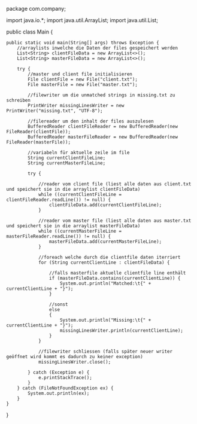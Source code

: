 package com.company;

import java.io.*;
import java.util.ArrayList;
import java.util.List;

public class Main {

    public static void main(String[] args) throws Exception {
        //arraylists inwelche die Daten der files gespeichert werden
        List<String> clientFileData = new ArrayList<>();
        List<String> masterFileData = new ArrayList<>();

        try {
            //master und client file initialisieren
            File clientFile = new File("client.txt");
            File masterFile = new File("master.txt");

            //filewriter um die unmatched strings in missing.txt zu schreiben
            PrintWriter missingLinesWriter = new PrintWriter("missing.txt", "UTF-8");

            //filereader um den inhalt der files auszulesen
            BufferedReader clientFileReader = new BufferedReader(new FileReader(clientFile));
            BufferedReader masterFileReader = new BufferedReader(new FileReader(masterFile));

            //variabeln für aktuelle zeile im file
            String currentClientFileLine;
            String currentMasterFileLine;

            try {

                //reader vom client file (liest alle daten aus client.txt und speichert sie in die arraylist clientFileData)
                while ((currentClientFileLine = clientFileReader.readLine()) != null) {
                    clientFileData.add(currentClientFileLine);
                }

                //reader vom master file (liest alle daten aus master.txt und speichert sie in die arraylist masterFileData)
                while ((currentMasterFileLine = masterFileReader.readLine()) != null) {
                    masterFileData.add(currentMasterFileLine);
                }

                //foreach welche durch die clientfile daten iterriert
                for (String currentClientLine : clientFileData) {

                    //falls masterfile aktuelle clientfile line enthält
                    if (masterFileData.contains(currentClientLine)) {
                        System.out.println("Matched:\t{" + currentClientLine + "}");
                    }

                    //sonst
                    else
                    {
                        System.out.println("Missing:\t{" + currentClientLine + "}");
                        missingLinesWriter.println(currentClientLine);
                    }
                }

                //filewriter schliessen (falls später neuer writer geöffnet wird kommt es dadurch zu keiner exception)
                missingLinesWriter.close();

            } catch (Exception e) {
                e.printStackTrace();
            }
        } catch (FileNotFoundException ex) {
            System.out.println(ex);
        }
    }
}
